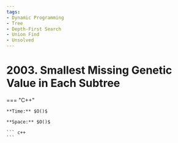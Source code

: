 ```yaml
---
tags:
- Dynamic Programming
- Tree
- Depth-First Search
- Union Find
- Unsolved
---
```



# 2003. Smallest Missing Genetic Value in Each Subtree

=== "C++"

    **Time:** $O()$

    **Space:** $O()$

    ``` c++
    ```